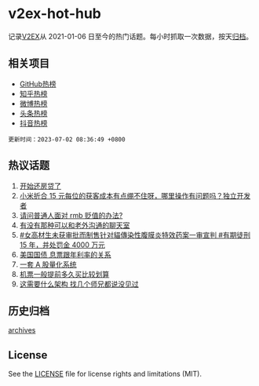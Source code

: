 # v2ex-hot-hub

 记录[V2EX](https://www.v2ex.com/)从 2021-01-06 日至今的热门话题。每小时抓取一次数据，按天[归档](archives)。
 
 ## 相关项目

- [GitHub热榜](https://github.com/it985/github-hot-hub)
- [知乎热榜](https://github.com/it985/zhihu-hot-hub)
- [微博热榜](https://github.com/it985/weibo-hot-hub)
- [头条热榜](https://github.com/it985/toutiao-hot-hub)
- [抖音热榜](https://github.com/it985/douyin-hot-hub)


 `更新时间：2023-07-02 08:36:49 +0800`

## 热议话题

1. [开始还房贷了](https://www.v2ex.com/t/953219)
1. [小米折合 15 元每位的获客成本有点绷不住呀，哪里操作有问题吗？独立开发者](https://www.v2ex.com/t/953182)
1. [请问普通人面对 rmb 贬值的办法?](https://www.v2ex.com/t/953320)
1. [有没有那种可以和老外沟通的聊天室](https://www.v2ex.com/t/953208)
1. [#女高材生未获审批而制售针对貓傳染性腹膜炎特效药案一审宣判 #有期徒刑 15 年，并处罚金 4000 万元](https://www.v2ex.com/t/953333)
1. [美国国债 息票跟年利率的关系](https://www.v2ex.com/t/953233)
1. [一套 A 股量化系统](https://www.v2ex.com/t/953256)
1. [机票一般提前多久买比较划算](https://www.v2ex.com/t/953196)
1. [这需要什么架构 找几个师兄都说没见过](https://www.v2ex.com/t/953239)

## 历史归档

[archives](archives)

## License

See the [LICENSE](LICENSE) file for license rights and limitations (MIT).
